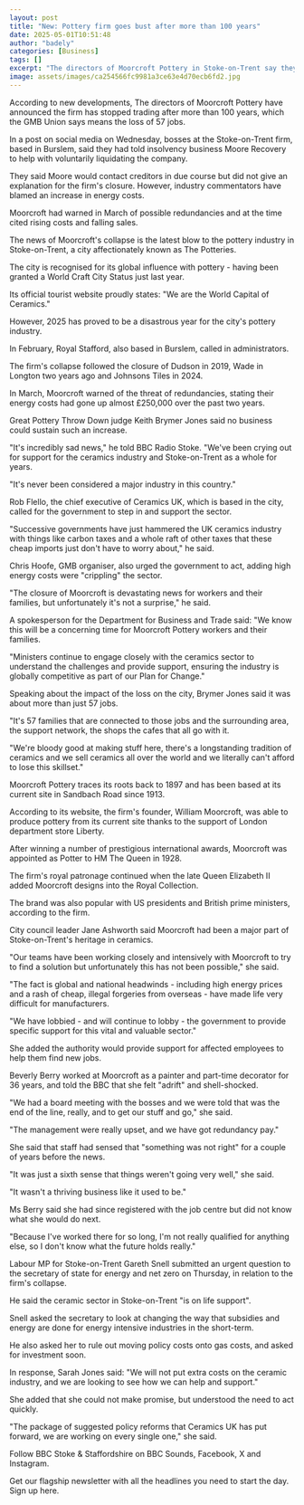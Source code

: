 ```yaml
---
layout: post
title: "New: Pottery firm goes bust after more than 100 years"
date: 2025-05-01T10:51:48
author: "badely"
categories: [Business]
tags: []
excerpt: "The directors of Moorcroft Pottery in Stoke-on-Trent say they are going into voluntary liquidation."
image: assets/images/ca254566fc9981a3ce63e4d70ecb6fd2.jpg
---
```


According to new developments, The directors of Moorcroft Pottery have announced the firm has stopped trading after more than 100 years, which the GMB Union says means the loss of 57 jobs.

In a post on social media on Wednesday, bosses at the Stoke-on-Trent firm, based in Burslem, said they had told insolvency business Moore Recovery to help with voluntarily liquidating the company.

They said Moore would contact creditors in due course but did not give an explanation for the firm's closure. However, industry commentators have blamed an increase in energy costs.

Moorcroft had warned in March of possible redundancies and at the time cited rising costs and falling sales.

The news of Moorcroft's collapse is the latest blow to the pottery industry in Stoke-on-Trent, a city affectionately known as The Potteries.

The city is recognised for its global influence with pottery - having been granted a World Craft City Status just last year. 

Its official tourist website proudly states: "We are the World Capital of Ceramics."

However, 2025 has proved to be a disastrous year for the city's pottery industry.

In February, Royal Stafford, also based in Burslem, called in administrators.

The firm's collapse followed the closure of Dudson in 2019, Wade in Longton two years ago and Johnsons Tiles in 2024.

In March, Moorcroft warned of the threat of redundancies, stating their energy costs had gone up almost £250,000 over the past two years.

Great Pottery Throw Down judge Keith Brymer Jones said no business could sustain such an increase. 

"It's incredibly sad news," he told BBC Radio Stoke. "We've been crying out for support for the ceramics industry and Stoke-on-Trent as a whole for years.

"It's never been considered a major industry in this country."

Rob Flello, the chief executive of Ceramics UK, which is based in the city, called for the government to step in and support the sector. 

"Successive governments have just hammered the UK ceramics industry with things like carbon taxes and a whole raft of other taxes that these cheap imports just don't have to worry about," he said.

Chris Hoofe, GMB organiser, also urged the government to act, adding high energy costs were "crippling" the sector.

"The closure of Moorcroft is devastating news for workers and their families, but unfortunately it's not a surprise," he said.

A spokesperson for the Department for Business and Trade said: "We know this will be a concerning time for Moorcroft Pottery workers and their families.

"Ministers continue to engage closely with the ceramics sector to understand the challenges and provide support, ensuring the industry is globally competitive as part of our Plan for Change."

Speaking about the impact of the loss on the city, Brymer Jones said it was about more than just 57 jobs. 

"It's 57 families that are connected to those jobs and the surrounding area, the support network, the shops the cafes that all go with it.

"We're bloody good at making stuff here, there's a longstanding tradition of ceramics and we sell ceramics all over the world and we literally can't afford to lose this skillset."

Moorcroft Pottery traces its roots back to 1897 and has been based at its current site in Sandbach Road since 1913.

According to its website, the firm's founder, William Moorcroft, was able to produce pottery from its current site thanks to the support of London department store Liberty.

After winning a number of prestigious international awards, Moorcroft was appointed as Potter to HM The Queen in 1928.

The firm's royal patronage continued when the late Queen Elizabeth II added Moorcroft designs into the Royal Collection.

The brand was also popular with US presidents and British prime ministers, according to the firm.

City council leader Jane Ashworth said Moorcroft had been a major part of Stoke-on-Trent's heritage in ceramics.

"Our teams have been working closely and intensively with Moorcroft to try to find a solution but unfortunately this has not been possible," she said.

"The fact is global and national headwinds - including high energy prices and a rash of cheap, illegal forgeries from overseas - have made life very difficult for manufacturers.

"We have lobbied - and will continue to lobby - the government to provide specific support for this vital and valuable sector."

She added the authority would provide support for affected employees to help them find new jobs.

Beverly Berry worked at Moorcroft as a painter and part-time decorator for 36 years, and told the BBC that she felt "adrift" and shell-shocked.

"We had a board meeting with the bosses and we were told that was the end of the line, really, and to get our stuff and go," she said.

"The management were really upset, and we have got redundancy pay."

She said that staff had sensed that "something was not right" for a couple of years before the news.

"It was just a sixth sense that things weren't going very well," she said.

"It wasn't a thriving business like it used to be."

Ms Berry said she had since registered with the job centre but did not know what she would do next.

"Because I've worked there for so long, I'm not really qualified for anything else, so I don't know what the future holds really."

Labour MP for Stoke-on-Trent Gareth Snell submitted an urgent question to the secretary of state for energy and net zero on Thursday, in relation to the firm's collapse.

He said the ceramic sector in Stoke-on-Trent "is on life support".

Snell asked the secretary to look at changing the way that subsidies and energy are done for energy intensive industries in the short-term.

He also asked her to rule out moving policy costs onto gas costs, and asked for investment soon.

In response, Sarah Jones said: "We will not put extra costs on the ceramic industry, and we are looking to see how we can help and support."

She added that she could not make promise, but understood the need to act quickly.

"The package of suggested policy reforms that Ceramics UK has put forward, we are working on every single one," she said.

Follow BBC Stoke & Staffordshire on BBC Sounds, Facebook, X and Instagram. 

Get our flagship newsletter with all the headlines you need to start the day. Sign up here.

